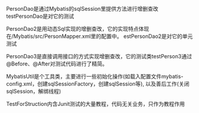 
PersonDao是通过Mybatis的sqlSession里提供方法进行增删查改
testPersonDao是对它的测试

PersonDao2是用动态Sql实现的增删查改，它的实现特点体现在/Mybatis/src/PersonMapper.xml里的配置中。
estPersonDao2是对它的单元测试

PersonDao3是直接调用接口的方式实现增删查改，它的测试类testPerson3通过@Before、@After对测试代码进行了精简。

MybatisUtil是个工具类，主要进行一些初始化操作(如载入配置文件mybatis-config.xml，创建sqlSessionFactory，创建sqlSession等),
以及善后工作(关闭sqlSession，解绑线程)

TestForStruction内含Junit测试的大量教程，代码无关业务，只作为教程作用
